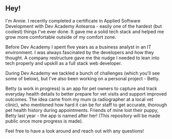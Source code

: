 ## Hey!

I'm Annie. I recently completed a certificate in Applied Software Development with Dev Academy Aotearoa - easily one of the hardest (but coolest) things I've ever done. It gave me a solid tech stack and helped me grow more comfortable outside of my comfort zone.

Before Dev Academy I spent five years as a business analyst in an IT environment. I was always fascinated by the developers and how they thought. A company restructure gave me the nudge I needed to lean into tech properly and upskill as a full stack web developer.

During Dev Academy we tackled a bunch of challenges (which you'll see some of below), but I’ve also been working on a personal project - Betty.

Betty (a work in progress) is an app for pet owners to capture and track everyday health details to better prepare for vet visits and support improved outcomes. The idea came from my mum (a radiographer at a local vet clinic), who mentioned how hard it can be for staff to get accurate, thorough pet health history during appointments. Friends of mine lost their puppy, Betty last year - the app is named after her! (This repository will be made public once more progress is made).

Feel free to have a look around and reach out with any questions!

<!--
**anniemoffatt/anniemoffatt** is a ✨ _special_ ✨ repository because its `README.md` (this file) appears on your GitHub profile.

Here are some ideas to get you started:

- 🔭 I’m currently working on ...
- 🌱 I’m currently learning ...
- 👯 I’m looking to collaborate on ...
- 🤔 I’m looking for help with ...
- 💬 Ask me about ...
- 📫 How to reach me: ...
- 😄 Pronouns: ...
- ⚡ Fun fact: ...
-->
